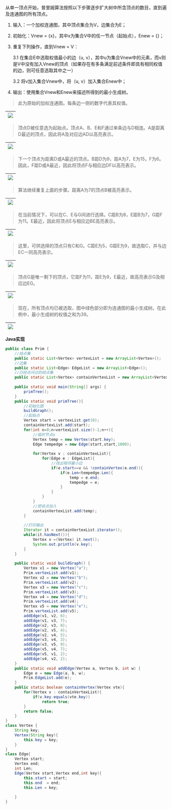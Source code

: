 从单一顶点开始，普里姆算法按照以下步骤逐步扩大树中所含顶点的数目，直到遍及连通图的所有顶点。

1. 输入：一个加权连通图，其中顶点集合为V，边集合为E；

2. 初始化：Vnew = {x}，其中x为集合V中的任一节点（起始点），Enew = {}；

3. 重复下列操作，直到Vnew = V：

   3.1 在集合E中选取权值最小的边（u, v），其中u为集合Vnew中的元素，而v则是V中没有加入Vnew的顶点（如果存在有多条满足前述条件即具有相同权值的边，则可任意选取其中之一）

   3.2 将v加入集合Vnew中，将（u, v）加入集合Enew中；

4. 输出：使用集合Vnew和Enew来描述所得到的最小生成树。

> 此为原始的加权连通图。每条边一侧的数字代表其权值。

| ![](/assets/import6.15.1.png) |
| :---: |


> 顶点D被任意选为起始点。顶点A、B、E和F通过单条边与D相连。A是距离D最近的顶点，因此将A及对应边AD以高亮表示。

| ![](/assets/import6.15.2.png) |
| :---: |


> 下一个顶点为距离D或A最近的顶点。B距D为9，距A为7，E为15，F为6。因此，F距D或A最近，因此将顶点F与相应边DF以高亮表示。

| ![](/assets/import6.15.3.png) |
| :---: |


> 算法继续重复上面的步骤。距离A为7的顶点B被高亮表示。

| ![](/assets/import6.15.4.png) |
| :---: |


> 在当前情况下，可以在C、E与G间进行选择。C距B为8，E距B为7，G距F为11。E最近，因此将顶点E与相应边BE高亮表示。

| ![](/assets/import6.15.5.png) |
| :---: |


> 这里，可供选择的顶点只有C和G。C距E为5，G距E为9，故选取C，并与边EC一同高亮表示。

| ![](/assets/import6.15.6.png) |
| :---: |


> 顶点G是唯一剩下的顶点，它距F为11，距E为9，E最近，故高亮表示G及相应边EG。

| ![](/assets/import6.15.7.png) |
| :---: |


> 现在，所有顶点均已被选取，图中绿色部分即为连通图的最小生成树。在此例中，最小生成树的权值之和为39。

| ![](/assets/import6.15.8.png) |
| :---: |


**Java实现**

```java
public class Prim {
    //结点集
    public static List<Vertex> vertexList = new ArrayList<Vertex>();
    //边集
    public static List<Edge> EdgeList = new ArrayList<Edge>();
    //已经访问过的结点集
    public static List<Vertex> containVertexList = new ArrayList<Vertex>();
    
    public static void main(String[] args) {
        primTree();
    }
    public static void primTree(){
        //初始化图
        buildGraph();
        //起始点
        Vertex start = vertexList.get(0);
        containVertexList.add(start);
        for(int n=0;n<vertexList.size()-1;n++){
            //临时节点a
            Vertex temp = new Vertex(start.key);
            Edge tempedge = new Edge(start,start,1000);
            
            for(Vertex v : containVertexList){
                for(Edge e : EdgeList){
                    //找出相邻最小边
                    if(e.start==v && !containVertex(e.end)){
                        if(e.Len<tempedge.Len){
                            temp = e.end;
                            tempedge = e;
                        }
                    }
                }
            }
            //把该点加入
            containVertexList.add(temp);
        }
        
        //打印输出
        Iterator it = containVertexList.iterator();
        while(it.hasNext()){
            Vertex v =(Vertex) it.next();
            System.out.println(v.key);
        }
    }
    
    public static void buildGraph() {
        Vertex v1 = new Vertex("a");
        Prim.vertexList.add(v1);
        Vertex v2 = new Vertex("b");
        Prim.vertexList.add(v2);
        Vertex v3 = new Vertex("c");
        Prim.vertexList.add(v3);
        Vertex v4 = new Vertex("d");
        Prim.vertexList.add(v4);
        Vertex v5 = new Vertex("e");
        Prim.vertexList.add(v5);
        addEdge(v1, v2, 6);
        addEdge(v1, v3, 7);
        addEdge(v2, v3, 8);
        addEdge(v2, v5, 4);
        addEdge(v2, v4, 5);
        addEdge(v3, v4, 3);
        addEdge(v3, v5, 9);
        addEdge(v5, v4, 7);
        addEdge(v5, v1, 2);
        addEdge(v4, v2, 2);
    }
    public static void addEdge(Vertex a, Vertex b, int w) {
        Edge e = new Edge(a, b, w);
        Prim.EdgeList.add(e);
    }
    public static boolean containVertex(Vertex vte){
        for(Vertex v : containVertexList){
            if(v.key.equals(vte.key))
                return true;
        }
        return false;
    }
}
class Vertex {
    String key;
    Vertex(String key){
        this.key = key;
    }
}
class Edge{
    Vertex start;
    Vertex end;
    int Len;
    Edge(Vertex start,Vertex end,int key){
        this.start = start;
        this.end  = end;
        this.Len = key;
        
    }
}
```



